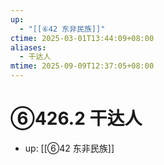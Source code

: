 ```yaml
---
up:
  - "[[⑥42 东非民族]]"
ctime: 2025-03-01T13:44:09+08:00
aliases:
  - 干达人
mtime: 2025-09-09T12:37:05+08:00
---
```


# ⑥426.2 干达人

- up: [[⑥42 东非民族]]
